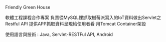 Friendly Green House

 軟體工程課程合作專案 負責從MySQL裡抓取樹莓派寫入的IoT資料做出Servlet之Restful API 提供APP抓取資料呈現給使用者看 用Tomcat Container架設 


使用語言與技術 : Java, Servlet-RESTFul API, Android
